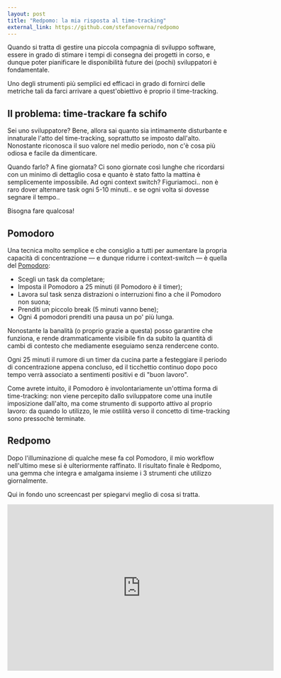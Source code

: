 ```yaml
---
layout: post
title: "Redpomo: la mia risposta al time-tracking"
external_link: https://github.com/stefanoverna/redpomo
---
```


Quando si tratta di gestire una piccola compagnia di sviluppo software,
essere in grado di stimare i tempi di consegna dei progetti in corso,
e dunque poter pianificare le disponibilità future dei (pochi)
sviluppatori è fondamentale.

Uno degli strumenti più semplici ed efficaci in grado di fornirci delle metriche
tali da farci arrivare a quest'obiettivo è proprio il time-tracking.

## Il problema: time-trackare fa schifo

Sei uno sviluppatore? Bene, allora sai quanto sia intimamente disturbante
e innaturale l'atto del time-tracking, soprattutto se imposto dall'alto.
Nonostante riconosca il suo valore nel medio periodo, non c'è cosa più
odiosa e facile da dimenticare.

Quando farlo? A fine giornata? Ci sono giornate così lunghe che
ricordarsi con un minimo di dettaglio cosa e quanto è stato fatto la
mattina è semplicemente impossibile. Ad ogni context switch?
Figuriamoci.. non è raro dover alternare task ogni 5-10 minuti.. e se ogni
volta si dovesse segnare il tempo..

Bisogna fare qualcosa!

## Pomodoro

Una tecnica molto semplice e che consiglio a tutti per aumentare la
propria capacità di concentrazione — e dunque ridurre i context-switch
— è quella del [Pomodoro](http://it.pomodorotechnique.com/):

* Scegli un task da completare;
* Imposta il Pomodoro a 25 minuti (il Pomodoro è il timer);
* Lavora sul task senza distrazioni o interruzioni fino a che il Pomodoro
  non suona;
* Prenditi un piccolo break (5 minuti vanno bene);
* Ogni 4 pomodori prenditi una pausa un po' più lunga.

Nonostante la banalità (o proprio grazie a questa) posso garantire che
funziona, e rende drammaticamente visibile fin da subito la quantità di
cambi di contesto che mediamente eseguiamo senza rendercene conto.

Ogni 25 minuti il rumore di un timer da cucina parte a festeggiare il
periodo di concentrazione appena concluso, ed il ticchettio continuo dopo
poco tempo verrà associato a sentimenti positivi e di "buon lavoro".

Come avrete intuito, il Pomodoro è involontariamente un'ottima forma di
time-tracking: non viene percepito dallo sviluppatore come una inutile
imposizione dall'alto, ma come strumento di supporto attivo al proprio
lavoro: da quando lo utilizzo, le mie ostilità verso il concetto di
time-tracking sono pressochè terminate.

## Redpomo

Dopo l'illuminazione di qualche mese fa col Pomodoro, il mio workflow
nell'ultimo mese si è ulteriormente raffinato. Il risultato finale
è Redpomo, una gemma che integra e amalgama insieme i 3 strumenti che
utilizzo giornalmente.

Qui in fondo uno screencast per spiegarvi meglio di cosa si tratta.

<iframe src="http://player.vimeo.com/video/41710546" width="600" height="375" frameborder="0" webkitAllowFullScreen="true" mozallowfullscreen="true" allowFullScreen="true"></iframe>

